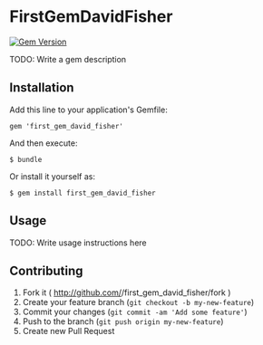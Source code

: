 # FirstGemDavidFisher

[![Gem Version](https://badge.fury.io/rb/first_gem_david_fisher.png)](http://badge.fury.io/rb/first_gem_david_fisher)

TODO: Write a gem description

## Installation

Add this line to your application's Gemfile:

    gem 'first_gem_david_fisher'

And then execute:

    $ bundle

Or install it yourself as:

    $ gem install first_gem_david_fisher

## Usage

TODO: Write usage instructions here

## Contributing

1. Fork it ( http://github.com/<my-github-username>/first_gem_david_fisher/fork )
2. Create your feature branch (`git checkout -b my-new-feature`)
3. Commit your changes (`git commit -am 'Add some feature'`)
4. Push to the branch (`git push origin my-new-feature`)
5. Create new Pull Request
